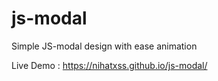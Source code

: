 # js-modal
Simple JS-modal design with ease animation

Live Demo : https://nihatxss.github.io/js-modal/
